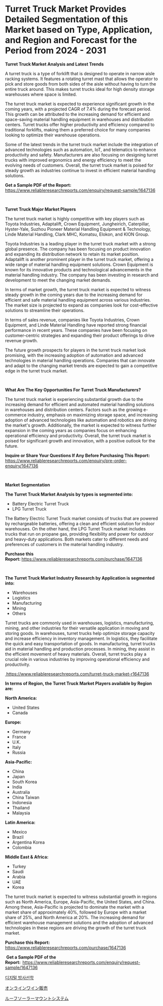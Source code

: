 <p><h1>Turret Truck Market Provides Detailed Segmentation of this Market based on Type, Application, and Region and Forecast for the Period from 2024 - 2031</h1></p><p><strong>Turret Truck Market Analysis and Latest Trends</strong></p>
<p><p>A turret truck is a type of forklift that is designed to operate in narrow aisle racking systems. It features a rotating turret mast that allows the operator to pick and store goods from both sides of the aisle without having to turn the entire truck around. This makes turret trucks ideal for high density storage warehouses where space is limited.</p><p>The turret truck market is expected to experience significant growth in the coming years, with a projected CAGR of 7.4% during the forecast period. This growth can be attributed to the increasing demand for efficient and space-saving material handling equipment in warehouses and distribution centers. Turret trucks offer higher productivity and efficiency compared to traditional forklifts, making them a preferred choice for many companies looking to optimize their warehouse operations.</p><p>Some of the latest trends in the turret truck market include the integration of advanced technologies such as automation, IoT, and telematics to enhance productivity and safety. Manufacturers are also focusing on designing turret trucks with improved ergonomics and energy efficiency to meet the evolving needs of customers. Overall, the turret truck market is poised for steady growth as industries continue to invest in efficient material handling solutions.</p></p>
<p><strong>Get a Sample PDF of the Report:&nbsp;</strong> <a href="https://www.reliableresearchreports.com/enquiry/request-sample/1647136">https://www.reliableresearchreports.com/enquiry/request-sample/1647136</a></p>
<p>&nbsp;</p>
<p><strong>Turret Truck Major Market Players</strong></p>
<p><p>The turret truck market is highly competitive with key players such as Toyota Industries, Adaptalift, Crown Equipment, Jungheirich, Caterpillar, Hyster-Yale, Suzhou Pioneer Material Handling Equipment & Technology, Linde Material Handling, Clark MHC, Komatsu, Elokon, and KION Group. </p><p>Toyota Industries is a leading player in the turret truck market with a strong global presence. The company has been focusing on product innovation and expanding its distribution network to retain its market position. Adaptalift is another prominent player in the turret truck market, offering a wide range of material handling equipment solutions. Crown Equipment is known for its innovative products and technological advancements in the material handling industry. The company has been investing in research and development to meet the changing market demands.</p><p>In terms of market growth, the turret truck market is expected to witness steady growth in the coming years due to the increasing demand for efficient and safe material handling equipment across various industries. The market size is projected to expand as companies look for cost-effective solutions to streamline their operations.</p><p>In terms of sales revenue, companies like Toyota Industries, Crown Equipment, and Linde Material Handling have reported strong financial performance in recent years. These companies have been focusing on customer-centric strategies and expanding their product offerings to drive revenue growth.</p><p>The future growth prospects for players in the turret truck market look promising, with the increasing adoption of automation and advanced technologies in material handling operations. Companies that can innovate and adapt to the changing market trends are expected to gain a competitive edge in the turret truck market.</p></p>
<p>&nbsp;</p>
<p><strong>What Are The Key Opportunities For Turret Truck Manufacturers?</strong></p>
<p><p>The turret truck market is experiencing substantial growth due to the increasing demand for efficient and automated material handling solutions in warehouses and distribution centers. Factors such as the growing e-commerce industry, emphasis on maximizing storage space, and increasing adoption of advanced technologies like automation and robotics are driving the market's growth. Additionally, the market is expected to witness further expansion in the coming years as companies focus on enhancing operational efficiency and productivity. Overall, the turret truck market is poised for significant growth and innovation, with a positive outlook for the future.</p></p>
<p><strong>Inquire or Share Your Questions If Any Before Purchasing This Report:</strong> <a href="https://www.reliableresearchreports.com/enquiry/pre-order-enquiry/1647136">https://www.reliableresearchreports.com/enquiry/pre-order-enquiry/1647136</a></p>
<p>&nbsp;</p>
<p><strong>Market Segmentation</strong></p>
<p><strong>The Turret Truck Market Analysis by types is segmented into:</strong></p>
<p><ul><li>Battery Electric Turret Truck</li><li>LPG Turret Truck</li></ul></p>
<p><p>The Battery Electric Turret Truck market consists of trucks that are powered by rechargeable batteries, offering a clean and efficient solution for indoor warehouses. On the other hand, the LPG Turret Truck market includes trucks that run on propane gas, providing flexibility and power for outdoor and heavy-duty applications. Both markets cater to different needs and preferences of customers in the material handling industry.</p></p>
<p><strong>Purchase this Report:&nbsp;</strong><a href="https://www.reliableresearchreports.com/purchase/1647136">https://www.reliableresearchreports.com/purchase/1647136</a></p>
<p>&nbsp;</p>
<p><strong>The Turret Truck Market Industry Research by Application is segmented into:</strong></p>
<p><ul><li>Warehouses</li><li>Logistics</li><li>Manufacturing</li><li>Mining</li><li>Others</li></ul></p>
<p><p>Turret trucks are commonly used in warehouses, logistics, manufacturing, mining, and other industries for their versatile application in moving and storing goods. In warehouses, turret trucks help optimize storage capacity and increase efficiency in inventory management. In logistics, they facilitate the quick and easy transportation of goods. In manufacturing, turret trucks aid in material handling and production processes. In mining, they assist in the efficient movement of heavy materials. Overall, turret trucks play a crucial role in various industries by improving operational efficiency and productivity.</p></p>
<p><a href="https://www.reliableresearchreports.com/turret-truck-market-r1647136">&nbsp;https://www.reliableresearchreports.com/turret-truck-market-r1647136</a></p>
<p><strong>In terms of Region, the Turret Truck Market Players available by Region are:</strong></p>
<p>
    <p> <strong> North America: </strong>
        <ul>
            <li>United States</li>
            <li>Canada</li>
        </ul>
        </p> 
    <p> <strong> Europe: </strong>
        <ul>
            <li>Germany</li>
            <li>France</li>
            <li>U.K.</li>
            <li>Italy</li>
            <li>Russia</li>
        </ul>
        </p> 
    <p> <strong> Asia-Pacific: </strong>
        <ul>
            <li>China</li>
            <li>Japan</li>
            <li>South Korea</li>
            <li>India</li>
            <li>Australia</li>
            <li>China Taiwan</li>
            <li>Indonesia</li>
            <li>Thailand</li>
            <li>Malaysia</li>
        </ul>
        </p> 
    <p> <strong> Latin America: </strong>
        <ul>
            <li>Mexico</li>
            <li>Brazil</li>
            <li>Argentina Korea</li>
            <li>Colombia</li>
        </ul>
        </p> 
    <p> <strong> Middle East & Africa: </strong>
        <ul>
            <li>Turkey</li>
            <li>Saudi</li>
            <li>Arabia</li>
            <li>UAE</li>
            <li>Korea</li>
        </ul>
    </p>
    </p>
<p><p>The turret truck market is expected to witness substantial growth in regions such as North America, Europe, Asia-Pacific, the United States, and China. Among these, Asia-Pacific is projected to dominate the market with a market share of approximately 40%, followed by Europe with a market share of 25%, and North America at 20%. The increasing demand for efficient warehouse management solutions and the adoption of advanced technologies in these regions are driving the growth of the turret truck market.</p></p>
<p><strong>Purchase this Report: </strong><a href="https://www.reliableresearchreports.com/purchase/1647136">https://www.reliableresearchreports.com/purchase/1647136</a></p>
<p>&nbsp;<strong>Get a Sample PDF of the Report:&nbsp;&nbsp;</strong><a href="https://www.reliableresearchreports.com/enquiry/request-sample/1647136">https://www.reliableresearchreports.com/enquiry/request-sample/1647136</a></p>
<p><strong></strong></p>
<p><p><a href="https://medium.com/@thadnader1941/%EB%94%94%EC%A7%80%ED%84%B8-%EB%B0%A9%EC%82%AC%EC%84%A0%ED%95%99-%EC%8B%9C%EC%9E%A5-%EA%B7%9C%EB%AA%A8-cagr-%ED%8A%B8%EB%A0%8C%EB%93%9C-2024-2030-56d7eef5512f">디지털 방사선학</a></p><p><a href="https://medium.com/@aurelianghideanu2022/2024%E5%B9%B4%E3%81%8B%E3%82%892031%E5%B9%B4%E3%81%BE%E3%81%A7%E3%81%AE%E3%82%AA%E3%83%B3%E3%83%A9%E3%82%A4%E3%83%B3%E3%83%AF%E3%82%A4%E3%83%B3%E8%B2%A9%E5%A3%B2%E5%B8%82%E5%A0%B4%E3%81%AE%E3%83%88%E3%83%AC%E3%83%B3%E3%83%89%E3%81%A8%E5%B8%82%E5%A0%B4%E5%88%86%E6%9E%90%E3%82%92%E4%BA%88%E6%B8%AC%E3%81%97%E3%81%BE%E3%81%99-079dd5e8d6fe">オンラインワイン販売</a></p><p><a href="https://medium.com/@craigurcottrte8/%E5%B1%8B%E6%A0%B9%E3%82%BD%E3%83%BC%E3%83%A9%E3%83%BC%E3%83%9E%E3%82%A6%E3%83%B3%E3%83%88%E3%82%B7%E3%82%B9%E3%83%86%E3%83%A0%E5%B8%82%E5%A0%B4%E3%81%AF-%E5%B8%82%E5%A0%B4%E3%82%B7%E3%82%A7%E3%82%A2-%E5%B8%82%E5%A0%B4%E3%83%88%E3%83%AC%E3%83%B3%E3%83%89-%E5%B8%82%E5%A0%B4%E6%88%90%E9%95%B7%E3%81%AB%E9%96%A2%E3%81%99%E3%82%8B%E6%83%85%E5%A0%B1%E3%82%92%E6%8F%90%E4%BE%9B%E3%81%97%E3%81%A6%E3%81%84%E3%81%BE%E3%81%99-eb85284a67c8">ルーフソーラーマウントシステム</a></p></p>
